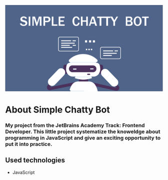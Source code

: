 ![image](simple%20chatty%20bot.png)
# About Simple Chatty Bot

### My project from the JetBrains Academy Track: Frontend Developer. This little project systematize the knoweldge about programming in JavaScript and give an exciting opportunity to put it into practice.

## Used technologies
* JavaScript
